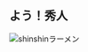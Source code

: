## よう！秀人

![shinshinラーメン](https://m.media-amazon.com/images/I/71p-no+aqGL._AC_UF894,1000_QL80_.jpg)
